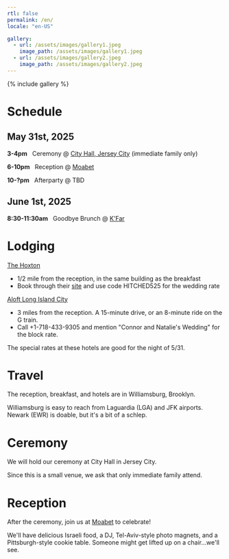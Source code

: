 ```yaml
---
rtl: false
permalink: /en/
locale: "en-US"

gallery:
  - url: /assets/images/gallery1.jpeg
    image_path: /assets/images/gallery1.jpeg
  - url: /assets/images/gallery2.jpeg
    image_path: /assets/images/gallery2.jpeg
---
```


{% include gallery %}

# Schedule

## May 31st, 2025

**3-4pm** &nbsp; Ceremony @ [City Hall, Jersey City](https://www.jerseycitynj.gov/cityhall) (immediate family only)

**6-10pm** &nbsp; Reception @ [Moabet](https://moabetbrooklyn.com/)

**10-?pm** &nbsp; Afterparty @ TBD

## June 1st, 2025
**8:30-11:30am** &nbsp; Goodbye Brunch @ [K'Far](https://www.kfarbrooklyn.com/)

# Lodging

[The Hoxton](https://thehoxton.com/williamsburg/)
* 1/2 mile from the reception, in the same building as the breakfast
* Book through their [site](https://thehoxton.com/williamsburg/) and use code HITCHED525 for the wedding rate

[Aloft Long Island City](https://aloftlongislandcitymanhattanview.com)
* 3 miles from the reception. A 15-minute drive, or an 8-minute ride on the G train.
* Call +1-718-433-9305 and mention "Connor and Natalie's Wedding" for the block rate.

The special rates at these hotels are good for the night of 5/31.

# Travel

The reception, breakfast, and hotels are in Williamsburg, Brooklyn. 

Williamsburg is easy to reach from Laguardia (LGA) and JFK airports. Newark (EWR) is doable, but it's a bit of a schlep.

# Ceremony

We will hold our ceremony at City Hall in Jersey City.

Since this is a small venue, we ask that only immediate family attend.

# Reception

After the ceremony, join us at [Moabet](https://moabetbrooklyn.com/) to celebrate!

We'll have delicious Israeli food, a DJ, Tel-Aviv-style photo magnets, and a Pittsburgh-style cookie table. Someone might get lifted up on a chair...we'll see.